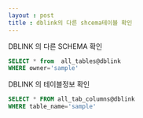 ```yaml
---
layout : post
title : dblink의 다른 shcema테이블 확인
---
```



DBLINK 의 다른 SCHEMA 확인

```sql
SELECT * from  all_tables@dblink
WHERE owner='sample'
```



DBLINK 의 테이블정보 확인

```sql
SELECT * FROM all_tab_columns@dblink
WHERE table_name='sample'
```
